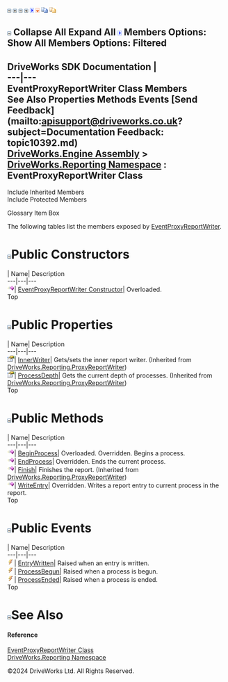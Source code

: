 ![](dotnetimages/collapse.gif) ![](dotnetimages/expand.gif) ![](dotnetimages/collapse.gif) ![](dotnetimages/expand.gif) ![](dotnetimages/drpdown.gif) ![](dotnetimages/drpdown_orange.gif) ![](dotnetimages/copycode.gif) ![](dotnetimages/copycodeHighlight.gif)

![](dotnetimages/collapse.gif) Collapse All Expand All ![](dotnetimages/drpdown.gif) Members Options: Show All  Members Options: Filtered   
---  
DriveWorks SDK Documentation  |   
---|---  
EventProxyReportWriter Class Members   
See Also Properties Methods Events [Send Feedback](mailto:apisupport@driveworks.co.uk?subject=Documentation Feedback: topic10392.md)  
[DriveWorks.Engine Assembly](topic2156.md) > [DriveWorks.Reporting Namespace](topic10334.md) : EventProxyReportWriter Class  
---  
  
Include Inherited Members    
Include Protected Members  


Glossary Item Box

The following tables list the members exposed by [EventProxyReportWriter](topic10392.md).

# ![](dotnetimages/collapse.gif)Public Constructors

| Name| Description  
---|---|---  
![Public Constructor](dotnetimages/publicConstructor.gif)| [EventProxyReportWriter Constructor](topic10398.md)| Overloaded.   
Top

# ![](dotnetimages/collapse.gif)Public Properties

| Name| Description  
---|---|---  
![Public Property](dotnetimages/publicProperty.gif)| [InnerWriter](topic10449.md)| Gets/sets the inner report writer. (Inherited from [DriveWorks.Reporting.ProxyReportWriter](topic10434.md))  
![Public Property](dotnetimages/publicProperty.gif)| [ProcessDepth](topic10450.md)| Gets the current depth of processes. (Inherited from [DriveWorks.Reporting.ProxyReportWriter](topic10434.md))  
Top

# ![](dotnetimages/collapse.gif)Public Methods

| Name| Description  
---|---|---  
![Public Method](dotnetimages/publicMethod.gif)| [BeginProcess](topic10401.md)| Overloaded. Overridden. Begins a process.   
![Public Method](dotnetimages/publicMethod.gif)| [EndProcess](topic10404.md)| Overridden. Ends the current process.   
![Public Method](dotnetimages/publicMethod.gif)| [Finish](topic10447.md)| Finishes the report. (Inherited from [DriveWorks.Reporting.ProxyReportWriter](topic10434.md))  
![Public Method](dotnetimages/publicMethod.gif)| [WriteEntry](topic10405.md)| Overridden. Writes a report entry to current process in the report.   
Top

# ![](dotnetimages/collapse.gif)Public Events

| Name| Description  
---|---|---  
![Public Event](dotnetimages/publicEvent.gif)| [EntryWritten](topic10406.md)| Raised when an entry is written.   
![Public Event](dotnetimages/publicEvent.gif)| [ProcessBegun](topic10407.md)| Raised when a process is begun.   
![Public Event](dotnetimages/publicEvent.gif)| [ProcessEnded](topic10408.md)| Raised when a process is ended.   
Top

# ![](dotnetimages/collapse.gif)See Also

#### Reference

[EventProxyReportWriter Class](topic10392.md)   
[DriveWorks.Reporting Namespace](topic10334.md)

©2024 DriveWorks Ltd. All Rights Reserved.
